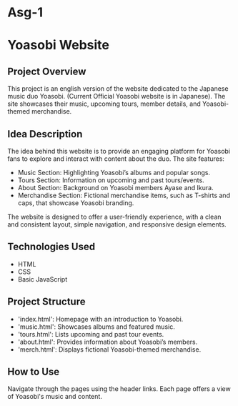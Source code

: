 # Asg-1

# Yoasobi Website

## Project Overview
This project is an english version of the website dedicated to the Japanese music duo Yoasobi. (Current Official Yoasobi website is in Japanese). The site showcases their music, upcoming tours, member details, and Yoasobi-themed merchandise.

## Idea Description
The idea behind this website is to provide an engaging platform for Yoasobi fans to explore and interact with content about the duo. The site features:
- Music Section: Highlighting Yoasobi’s albums and popular songs.
- Tours Section: Information on upcoming and past tours/events.
- About Section: Background on Yoasobi members Ayase and Ikura.
- Merchandise Section: Fictional merchandise items, such as T-shirts and caps, that showcase Yoasobi branding.

The website is designed to offer a user-friendly experience, with a clean and consistent layout, simple navigation, and responsive design elements.

## Technologies Used
- HTML
- CSS
- Basic JavaScript

## Project Structure
- 'index.html': Homepage with an introduction to Yoasobi.
- 'music.html': Showcases albums and featured music.
- 'tours.html': Lists upcoming and past tour events.
- 'about.html': Provides information about Yoasobi’s members.
- 'merch.html': Displays fictional Yoasobi-themed merchandise.

## How to Use
Navigate through the pages using the header links. Each page offers a view of Yoasobi's music and content.